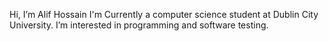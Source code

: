 Hi, I’m Alif Hossain
I'm Currently a computer science student at Dublin City University.
I’m interested in programming and software testing.
